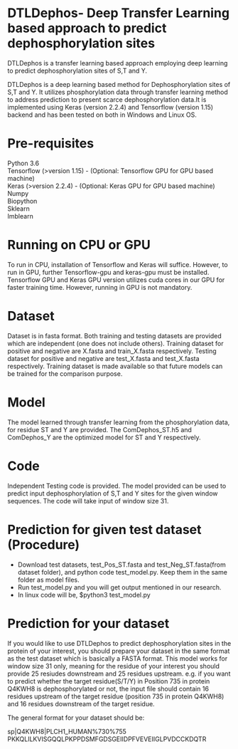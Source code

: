 # DTLDephos- Deep Transfer Learning based approach to predict dephosphorylation sites

DTLDephos is a transfer learning based approach employing deep learning to predict dephosphorylation sites of S,T and Y.

DTLDephos is a deep learning based method for Dephosphorylation sites of S,T and Y. It utilizes phosphorylation data through transfer learning method to address prediction to present scarce dephosphorylation data.It is implemented using Keras (version 2.2.4) and Tensorflow (version 1.15) backend and has been tested on both in Windows and Linux OS.
 


# Pre-requisites
  Python 3.6<br/>
  Tensorflow (>version 1.15) - (Optional: Tensorflow GPU for GPU based machine)<br/>
  Keras (>version 2.2.4) - (Optional: Keras GPU for GPU based machine)<br/>
  Numpy <br/>
  Biopython <br/>
  Sklearn <br/>
  Imblearn <br/>
  
 # Running on CPU or GPU
 To run in CPU, installation of Tensorflow and Keras will suffice. However, to run in GPU, further Tensorflow-gpu and keras-gpu must be installed. 
 Tensorflow GPU and Keras GPU version utilizes cuda cores in our GPU for faster training time. However, running in GPU is not mandatory.
 
 # Dataset
 Dataset is in fasta format. Both training and testing datasets are provided which are independent (one does not include others). Training dataset for positive and negative are X.fasta and train_X.fasta respectively. Testing dataset for positive and negative are test_X.fasta and test_X.fasta respectively. Training dataset is made available so that future models can be trained for the comparison purpose.
 
 # Model
 The model learned through transfer learning from the phosphorylation data, for residue ST and Y are provided. The ComDephos_ST.h5 and ComDephos_Y are the optimized model for ST and Y respectively.

# Code
Independent Testing code is provided. The model provided can be used to predict input dephosphorylation of S,T and Y sites for the given window sequences. The code will take input of window size 31.

# Prediction for given test dataset (Procedure)
  - Download test datasets, test_Pos_ST.fasta and test_Neg_ST.fasta(from dataset folder), and python code test_model.py.
    Keep them in the same folder as model files.
  - Run test_model.py and you will get output mentioned in our research.
  - In linux code will be, $python3 test_model.py
  
  # Prediction for your dataset
  If you would like to use DTLDephos to predict dephosphorylation sites in the protein of your interest, you should prepare your dataset in the same format as the test dataset which is basically a FASTA format. This model works for window size 31 only, meaning for the residue of your interest you should provide 25 resiudes downstream and 25 residues upstream. e.g. if you want to predict whether the target residue(S/T/Y) in Position 735 in protein Q4KWH8 is dephosphorylated or not, the input file should contain 16 residues upstream of the target residue (position 735 in protein Q4KWH8) and 16 residues downstream of the target residue.

The general format for your dataset should be:

sp|Q4KWH8|PLCH1_HUMAN%730%755
PKKQLILKVISGQQLPKPPDSMFGDSGEIIDPFVEVEIIGLPVDCCKDQTR
